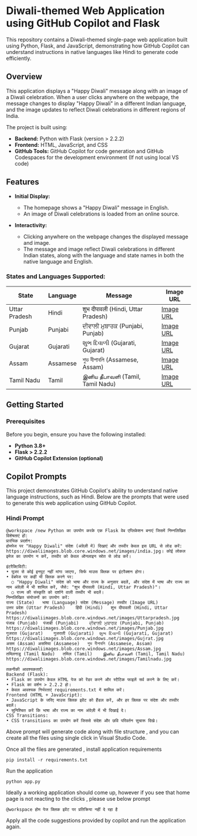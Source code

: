 # Diwali-themed Web Application using GitHub Copilot and Flask

This repository contains a Diwali-themed single-page web application built using Python, Flask, and JavaScript, demonstrating how GitHub Copilot can understand instructions in native languages like Hindi to generate code efficiently.

## Overview

This application displays a "Happy Diwali" message along with an image of a Diwali celebration. When a user clicks anywhere on the webpage, the message changes to display "Happy Diwali" in a different Indian language, and the image updates to reflect Diwali celebrations in different regions of India.

The project is built using:

- **Backend:** Python with Flask (version > 2.2.2)
- **Frontend:** HTML, JavaScript, and CSS
- **GitHub Tools:** GitHub Copilot for code generation and GitHub Codespaces for the development environment (If not using local VS code)

## Features

- **Initial Display:**
  - The homepage shows a "Happy Diwali" message in English.
  - An image of Diwali celebrations is loaded from an online source.
  
- **Interactivity:**
  - Clicking anywhere on the webpage changes the displayed message and image.
  - The message and image reflect Diwali celebrations in different Indian states, along with the language and state names in both the native language and English.

### States and Languages Supported:

| State           | Language        | Message                                 | Image URL                                                       |
|-----------------|-----------------|-----------------------------------------|-----------------------------------------------------------------|
| Uttar Pradesh   | Hindi           | शुभ दीपावली (Hindi, Uttar Pradesh)      | [Image URL](https://diwaliimages.blob.core.windows.net/images/Uttarpradesh.jpg) |
| Punjab          | Punjabi         | ਦੀਵਾਲੀ ਮੁਬਾਰਕ (Punjabi, Punjab)         | [Image URL](https://diwaliimages.blob.core.windows.net/images/Punjab.jpg)      |
| Gujarat         | Gujarati        | શુભ દિવાળી (Gujarati, Gujarat)          | [Image URL](https://diwaliimages.blob.core.windows.net/images/Gujrat.jpg)      |
| Assam           | Assamese        | শুভ দীপাবলি (Assamese, Assam)           | [Image URL](https://diwaliimages.blob.core.windows.net/images/Assam.jpg)       |
| Tamil Nadu      | Tamil           | இனிய தீபாவளி (Tamil, Tamil Nadu)        | [Image URL](https://diwaliimages.blob.core.windows.net/images/Tamilnadu.jpg)   |

## Getting Started

### Prerequisites

Before you begin, ensure you have the following installed:

- **Python 3.8+**
- **Flask > 2.2.2**
- **GitHub Copilot Extension (optional)**

## Copilot Prompts

This project demonstrates GitHub Copilot's ability to understand native language instructions, such as Hindi. Below are the prompts that were used to generate this web application using GitHub Copilot.

### Hindi Prompt

```plaintext
@workspace /new Python का उपयोग करके एक Flask वेब एप्लिकेशन बनाएं जिसमें निम्नलिखित विशेषताएं हों:
प्रारंभिक प्रदर्शन:
होमपेज पर "Happy Diwali" संदेश (अंग्रेज़ी में) दिखाएं और तस्वीर केवल इस URL से लोड करें: https://diwaliimages.blob.core.windows.net/images/india.jpg। कोई लोकल इमेज का उपयोग न करें, तस्वीर को केवल ऑनलाइन स्रोत से लोड करें।

इंटरैक्टिविटी:
• यूजर से कोई इनपुट नहीं मांगा जाएगा, सिर्फ माउस क्लिक पर इंटरैक्शन होगा।
• वेबपेज पर कहीं भी क्लिक करने पर:
  ○ "Happy Diwali" संदेश को भाषा और राज्य के अनुसार बदलें, और संदेश में भाषा और राज्य का नाम अंग्रेज़ी में भी शामिल करें, जैसे: "शुभ दीपावली (Hindi, Uttar Pradesh)"।
  ○ राज्य की संस्कृति को दर्शाने वाली तस्वीर भी बदलें।
निम्नलिखित संयोजनों का उपयोग करें:
राज्य (State)	भाषा (Language)	संदेश (Message)	तस्वीर (Image URL)
उत्तर प्रदेश (Uttar Pradesh)	हिंदी (Hindi)	शुभ दीपावली (Hindi, Uttar Pradesh)	https://diwaliimages.blob.core.windows.net/images/Uttarpradesh.jpg
पंजाब (Punjab)	पंजाबी (Punjabi)	ਦੀਵਾਲੀ ਮੁਬਾਰਕ (Punjabi, Punjab)	https://diwaliimages.blob.core.windows.net/images/Punjab.jpg
गुजरात (Gujarat)	गुजराती (Gujarati)	શુભ દિવાળી (Gujarati, Gujarat)	https://diwaliimages.blob.core.windows.net/images/Gujrat.jpg
असम (Assam)	असमिया (Assamese)	শুভ দীপাবলি (Assamese, Assam)	https://diwaliimages.blob.core.windows.net/images/Assam.jpg
तमिलनाडु (Tamil Nadu)	तमिल (Tamil)	இனிய தீபாவளி (Tamil, Tamil Nadu)	https://diwaliimages.blob.core.windows.net/images/Tamilnadu.jpg

तकनीकी आवश्यकताएँ:
Backend (Flask):
• Flask का उपयोग केवल HTML पेज को रेंडर करने और स्टैटिक फाइलें सर्व करने के लिए करें।
• Flask का वर्शन > 2.2.2 हो।
• केवल आवश्यक निर्भरताएं requirements.txt में शामिल करें।
Frontend (HTML + JavaScript):
• JavaScript के जरिए माउस क्लिक इवेंट को हैंडल करें, और हर क्लिक पर संदेश और तस्वीर बदलें।
• सुनिश्चित करें कि भाषा और राज्य का नाम अंग्रेज़ी में भी दिखाई दे।
CSS Transitions:
• CSS transitions का उपयोग करें जिससे संदेश और छवि परिवर्तन सुचारू दिखे।
```

Above prompt will generate code along with file structure , and you can create all the files using single click in Visual Studio Code. 

Once all the files are generated , install application requirements 

```plaintext
pip install -r requirements.txt 
```

Run the application 

```plaintext
python app.py
```

Ideally a working application should come up, however if you see that home page is not reacting to the clicks , please use below prompt 

```plaintext
@workspace होम पेज क्लिक इवेंट पर प्रतिक्रिया नहीं दे रहा है
```
Apply all the code suggestions provided by copilot and run the application again. 

